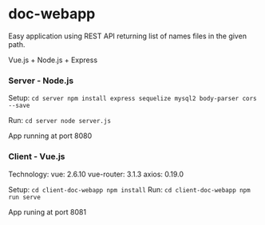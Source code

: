 # doc-webapp

Easy application using REST API returning list of names files in the given path.

Vue.js + Node.js + Express

### Server - Node.js
Setup:
`
cd server
npm install express sequelize mysql2 body-parser cors --save
`

Run:
`
cd server
node server.js
`

App running at port 8080

### Client - Vue.js
Technology:
    vue: 2.6.10
    vue-router: 3.1.3
    axios: 0.19.0
    
Setup:
`
cd client-doc-webapp
npm install
`
Run:
`
cd client-doc-webapp
npm run serve
`

App runing at port 8081

